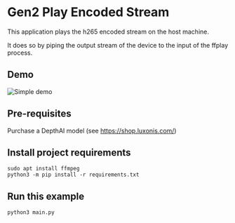 # Gen2 Play Encoded Stream

This application plays the h265 encoded stream on the host machine.

It does so by piping the output stream of the device to the input of the ffplay process.

## Demo

![Simple demo](https://user-images.githubusercontent.com/59799831/132342531-f9a4fc02-e8a8-4aca-85c2-0fd610aa7249.gif)

## Pre-requisites

Purchase a DepthAI model (see https://shop.luxonis.com/)

## Install project requirements

```
sudo apt install ffmpeg
python3 -m pip install -r requirements.txt
```

## Run this example

```
python3 main.py
```
